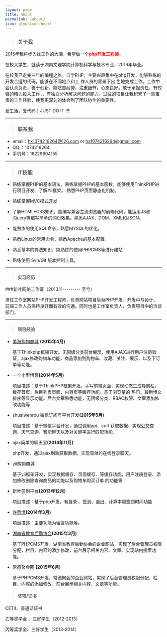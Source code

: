 ```yaml
---
layout: page
title: About
permalink: /about/
icon: glyphicon-heart
---
```


> ### 关于我

 2015年我将步入找工作的大潮，希望做一个<strong style="color:red;">php开发工程师</strong>。   

   在校大学生，就读于湖南文理学院计算机科学与技术专业，2016年毕业。   

   在校我已走完三年的编程之旅，自学PHP，主要兴趣集中在php开发，能够熟练的开发合适的代码，能够在不同地点和工 作人员的背景下出   色地完成工作。工作中会认真负责，善于创新，能吃苦耐劳，注重细节，心态良好。敢于承担责任，有较强的精力投入工作，，有独立分析解决问题的能力。过往的项目让我积累了一些宝贵的工作经验，使我更深刻的体会到了团队协作的重要性。

  爱生活，爱代码！JUST DO IT !!!!

---

> ### 联系我

* email：[hx1074216264@126.com](mailto:hx1074216264@126.com) or [hx1074216264@gmail.com](mailto:hx1074216264@gmail.com)
* QQ   ：1074216264
* 手机号：18229604155


---

> ### IT技能  

* 熟练掌握PHP的基本语法，熟练掌握PHP的基本函数，能够使用ThinkPHP进行项目开发、了解Yii框架， 熟悉PHP页面静态化机制。

* 熟练掌握MVC模式开发

* 了解HTML+CSS知识，能编写兼容主流浏览器的前端代码，能运用JS和jQuery等编写简单的网页效果。熟悉AJAX、DOM、XML和JSON。  

* 能熟练的使用SQL命令，熟悉MYSQL的优化。  

* 熟悉Linux的常用命令，熟悉Apache的基本配置。

* 熟悉基本的算法知识，能熟练的使用PHPCMS等进行建站

* 熟练使用 Svn/Git 版本控制工具。



---

> #### 实习经历    

###新叶网络工作室（2013.11--------- 至今）  

担任工作室网站PHP开发工程师，负责网站项目后台PHP开发，开发中与设计、前端工作人员保持良好而有效的沟通。同时也是工作室负责人，负责项目中的洽谈部门。


---
> #### 项目经验  

* [美淘购物商城](http://3.hxing.sinaapp.com/) <strong>(2015年4月) </strong>

   基于Thinkphp框架开发。无限级分类前台展示，使用AJAX进行用户注册验证，ajax修改购物车功能，商品添加到购物车、收藏、关注、展示、以及下订单等功能。


* 一个小型博客<strong>(2014年5月) </strong>

     项目描述：基于ThinkPHP框架开发。手写前端页面，实现动态生成导航栏，缓存首页、栏目列表页面、内容页等缓存功能。基于浏览量的    热门、最新博文排序等显示功能。后台文章熟悉功能，无限级分类、RBAC权限、文章添加修改功能等

* shuaiwenrou 微信订阅号平台开发<strong>(2015年5月) </strong>
 
    项目描述：基于微信平台开发，通过调用api、curl 获取数据、实现公交查询、天气查询，智能聊天以及对关键字进行匹配功能。

*  ajax简单的聊天室<strong>(2014年11月) </strong>
 
   php开发，通过ajax刷新获取数据，实现简单的在线登录聊天。

*  yii购物商城

   基于yii框架开发，实现数据缓存、页面缓存、等缓存功能，用户注册登录、添加修改删除查询商品的功能以及购物车购买订单 的功能等


* 新叶签到平台<strong>(2013年12月) </strong>

  项目描述：基于php开发，有登录 、签到、退出、计算本周签到时间功能

* [许愿墙](http://1.xiaoxiaoxing.sinaapp.com/)<strong>(2014年3月) </strong>
  
   项目描述：主要功能为留言功能等。



* [湖南省教育后勤协会](http://www.hnjyhq.com/)<strong>(2015年3月) </strong>
   
  基于PHPCMS开发，湖南省教育后勤协会的企业网站，实现了后台管理员权限分配，栏目、内容的添加修改，前台展示相关内容、文章、实现站内搜索功能。

* 常德聚会网 <strong>(2015年6月) </strong>
   
   基于PHPCMS开发，常德聚会的企业网站，实现了后台管理员权限分配，栏目、内容的添加修改，前台展示相关内容、文章等功能。



> #### 奖项/证书

CET4、普通话证书 
 
乙等奖学金 、三好学生（2012-2013）

丙等奖学金、三好学生（2013-2014）






